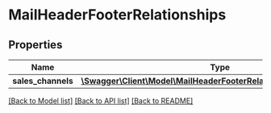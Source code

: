 # MailHeaderFooterRelationships

## Properties
Name | Type | Description | Notes
------------ | ------------- | ------------- | -------------
**sales_channels** | [**\Swagger\Client\Model\MailHeaderFooterRelationshipsSalesChannels**](MailHeaderFooterRelationshipsSalesChannels.md) |  | [optional] 

[[Back to Model list]](../../README.md#documentation-for-models) [[Back to API list]](../../README.md#documentation-for-api-endpoints) [[Back to README]](../../README.md)

